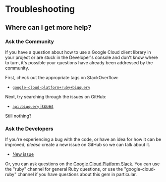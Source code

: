 # Troubleshooting

## Where can I get more help?

### Ask the Community

If you have a question about how to use a Google Cloud client library in your
project or are stuck in the Developer's console and don't know where to turn,
it's possible your questions have already been addressed by the community.

First, check out the appropriate tags on StackOverflow:
  - [`google-cloud-platform+ruby+bigquery`][so-ruby]

Next, try searching through the issues on GitHub:

  - [`api:bigquery` issues][gh-search-ruby]

Still nothing?

### Ask the Developers

If you're experiencing a bug with the code, or have an idea for how it can be
improved, *please* create a new issue on GitHub so we can talk about it.

  - [New issue][gh-ruby]

Or, you can ask questions on the [Google Cloud Platform Slack][slack-ruby]. You
can use the "ruby" channel for general Ruby questions, or use the
"google-cloud-ruby" channel if you have questions about this gem in particular.

[so-ruby]: http://stackoverflow.com/questions/tagged/google-cloud-platform+ruby+bigquery

[gh-search-ruby]: https://github.com/googlecloudplatform/google-cloud-ruby/issues?q=label%3A%22api%3A+bigquery%22

[gh-ruby]: https://github.com/googlecloudplatform/google-cloud-ruby/issues/new

[slack-ruby]: https://gcp-slack.appspot.com/
